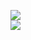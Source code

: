 [![](https://img.shields.io/badge/Made%20With-Github%20Spray-lightgrey.svg?style=for-the-badge&logo=github)](https://github.com/Annihil/github-spray#20206)  
[![](https://i.imgur.com/2DrTn0Z.gif)](https://github.com/Annihil/github-spray)